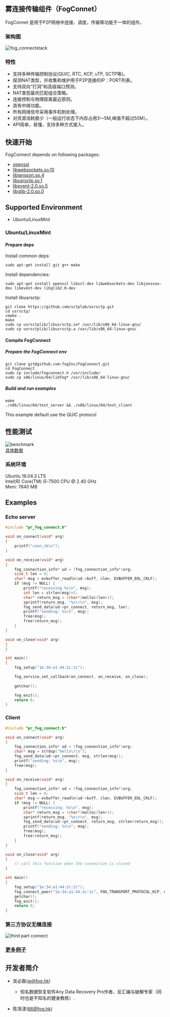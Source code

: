 ## 雾连接传输组件（FogConnet）

FogConnet 是用于P2P网络中连接，调度，传输等功能于一体的组件。

### 架构图
![fog_connectstack](./doc/images/fogconnectstack.png)

### 特性
- 支持多种传输控制协议(QUIC, RTC, KCP, uTP, SCTP等)。
- 探测NAT类型，并收集和维护用于P2P连接的IP：PORT列表。
- 支持双向“打洞”和高级端口预测。
- NAT类型最优匹配组合策略。
- 连接控制与物理距离最近原则。
- 具有中继功能。
- 所有网络信号采用事件机制处理。
- 对资源消耗极少（一般运行状态下内存占用3～5M,峰值不超过50M）。
- API简单，易懂，支持多种方式接入。


## 快速开始
FogConnect depends on following packages:
- [openssl](https://www.cnblogs.com/emanlee/p/6100019.html)
- [libwebsockets.so.10](https://libwebsockets.org/)
- [libjansson.so.4](https://github.com/akheron/jansson)
- [libusrsctp.so.1](https://github.com/sctplab/usrsctp)
- [libevent-2.0.so.5](https://github.com/libevent/libevent)
- [libglib-2.0.so.0](https://github.com/GNOME/glib)


## Supported Environment
- Ubuntu/LinuxMint


### Ubuntu/LinuxMint

#### Prepare deps
Install common deps:

``` shell
sudo apt-get install git g++ make 
```

Install dependencies:

``` shell
sudo apt-get install openssl libssl-dev libwebsockets-dev libjansson-dev libevent-dev libglib2.0-dev 
```

Install libusrsctp:
``` shell
git clone https://github.com/sctplab/usrsctp.git
cd usrsctp/
cmake .
make
sudo cp usrsctplib/libusrsctp.so* /usr/lib/x86_64-linux-gnu/
sudo cp usrsctplib/libusrsctp.a /usr/lib/x86_64-linux-gnu/
```
#### Compile FogConnect
##### Prepare the FogConnect env
``` shell
git clone git@github.com:fogInc/FogConnect.git
cd FogConnect
sudo cp include/fogconnect.h /usr/include/
sudo cp x86/linux/64/libfog* /usr/lib/x86_64-linux-gnu/
```

##### Build and run examples
``` shell
make
./x86/linux/64/test_server && ./x86/linux/64/test_client
```
This example default use the QUIC protocol

## 性能测试

![benchmark](doc/images/P2P建立连接时间.png) \
[具体数据](doc/benchmark.md)


### 系统环境
Ubuntu 16.04.3 LTS \
Intel(R) Core(TM) i5-7500 CPU @ 2.40 GHz \
Mem: 7840 MB
## Examples

### Echo server
```C
#include "pr_fog_connect.h"

void on_connect(void* arg)
{
    printf("conn_cb\n");
}

void on_receive(void* arg)
{
    fog_connection_info* ud = (fog_connection_info*)arg;
    size_t len = 0;
    char* msg = evbuffer_readln(ud->buff, &len, EVBUFFER_EOL_CRLF);
    if (msg != NULL) {
        printf("receiving %s\n", msg);
        int len = strlen(msg)+2;
        char* return_msg = (char*)malloc(len+1);
        sprintf(return_msg, "%s\r\n", msg);
        fog_send_data(ud->pr_connect, return_msg, len);
        printf("sending: %s\n", msg);
        free(msg);
        free(return_msg);
    }
}

void on_close(void* arg)
{
}

int main()
{
    fog_setup("1e:34:a1:44:2c:1c");

    fog_service_set_callback(on_connect, on_receive, on_close);
    
    getchar();

    fog_exit();
    return 0;
}

```
### Client

```C
#include "pr_fog_connect.h"

void on_connect(void* arg)
{
    fog_connection_info* ud = (fog_connection_info*)arg;
    char* msg = strdup("hello\r\n");
    fog_send_data(ud->pr_connect, msg, strlen(msg));
    printf("sending: %s\n", msg);
    free(msg);
}

void on_receive(void* arg)
{
    fog_connection_info* ud = (fog_connection_info*)arg;
    size_t len = 0;
    char* msg = evbuffer_readln(ud->buff, &len, EVBUFFER_EOL_CRLF);
    if (msg != NULL) {
        printf("receiving: %s\n", msg);
        char* return_msg = (char*)malloc(len+1);
        sprintf(return_msg, "%s\r\n", msg);
        fog_send_data(ud->pr_connect, return_msg, strlen(return_msg));
        printf("sending: %s\n", msg);
        free(msg);
        free(return_msg);
    }
}

void on_close(void* arg)
{
    // call this function when the connection is closed
}

int main()
{
    fog_setup("1e:34:a1:44:2c:2c");
    fog_connect_peer("1e:34:a1:44:2c:1c", FOG_TRANSPORT_PROTOCOL_KCP, on_connect, on_receive, on_close);
    getchar();
    fog_exit();
    return 0;
}


```


### 第三方协议无缝连接
![third part connect](doc/images/third_part_connect.png)

### [更多例子](https://github.com/fogInc/FogConnect/tree/master/examples)

## 开发者简介
- 吴必磊(w@fog.hk)
    - 知名数据恢复软件Any Data Recovery Pro作者、反汇编与破解专家（同时也是不知名的健身教练）.

- 陈荡漾(66@fog.hk)
    
